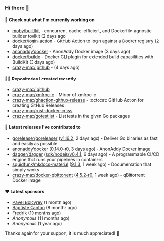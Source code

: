 ### Hi there 👋

#### 👷 Check out what I'm currently working on

- [moby/buildkit](https://github.com/moby/buildkit) - concurrent, cache-efficient, and Dockerfile-agnostic builder toolkit (2 days ago)
- [docker/login-action](https://github.com/docker/login-action) - GitHub Action to login against a Docker registry (2 days ago)
- [anonaddy/docker](https://github.com/anonaddy/docker) - AnonAddy Docker image (3 days ago)
- [docker/buildx](https://github.com/docker/buildx) - Docker CLI plugin for extended build capabilities with BuildKit (3 days ago)
- [crazy-max/.github](https://github.com/crazy-max/.github) -  (4 days ago)

#### 👨‍💻 Repositories I created recently

- [crazy-max/.github](https://github.com/crazy-max/.github)
- [crazy-max/xmlrpc-c](https://github.com/crazy-max/xmlrpc-c) - Mirror of xmlrpc-c
- [crazy-max/ghaction-github-release](https://github.com/crazy-max/ghaction-github-release) - :octocat: GitHub Action for creating GitHub Releases
- [crazy-max/rust-docker-cross](https://github.com/crazy-max/rust-docker-cross)
- [crazy-max/gotestlist](https://github.com/crazy-max/gotestlist) - List tests in the given Go packages

#### 🚀 Latest releases I've contributed to

- [goreleaser/goreleaser](https://github.com/goreleaser/goreleaser) ([v1.16.2](https://github.com/goreleaser/goreleaser/releases/tag/v1.16.2), 2 days ago) - Deliver Go binaries as fast and easily as possible
- [anonaddy/docker](https://github.com/anonaddy/docker) ([0.14.0-r0](https://github.com/anonaddy/docker/releases/tag/0.14.0-r0), 3 days ago) - AnonAddy Docker image
- [dagger/dagger](https://github.com/dagger/dagger) ([sdk/nodejs/v0.4.1](https://github.com/dagger/dagger/releases/tag/sdk/nodejs/v0.4.1), 6 days ago) - A programmable CI/CD engine that runs your pipelines in containers
- [squidfunk/mkdocs-material](https://github.com/squidfunk/mkdocs-material) ([9.1.3](https://github.com/squidfunk/mkdocs-material/releases/tag/9.1.3), 1 week ago) - Documentation that simply works
- [crazy-max/docker-qbittorrent](https://github.com/crazy-max/docker-qbittorrent) ([4.5.2-r0](https://github.com/crazy-max/docker-qbittorrent/releases/tag/4.5.2-r0), 1 week ago) - qBittorrent Docker image

#### ❤️ Latest sponsors
- [Pavel Boldyrev](https://github.com/bpg) (1 month ago)
- [Baptiste Canton](https://github.com/batmac) (8 months ago)
- [Fredrik](https://github.com/fredrikscode) (10 months ago)
- _Anonymous_ (11 months ago)
- _Anonymous_ (1 year ago)

Thanks again for your support, it is much appreciated! 🙏
